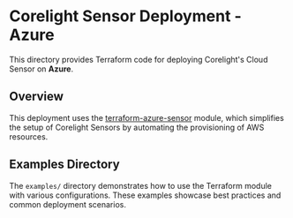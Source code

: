 # Corelight Sensor Deployment - Azure

This directory provides Terraform code for deploying Corelight's Cloud Sensor
on **Azure**.

## Overview

This deployment uses the [terraform-azure-sensor][] module, which simplifies the
setup of Corelight Sensors by automating the provisioning of AWS resources.

[terraform-azure-sensor]: https://github.com/corelight/terraform-azure-sensor/

## Examples Directory

The `examples/` directory demonstrates how to use the Terraform module with
various configurations. These examples showcase best practices and common
deployment scenarios.
